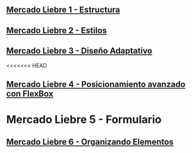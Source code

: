 ## [Mercado Liebre 1 - Estructura](https://github.com/DiazJose01/mercadoLiebre/tree/master)

## [Mercado Liebre 2 - Estilos](https://github.com/DiazJose01/mercadoLiebre/tree/ML2)

## [Mercado Liebre 3 - Diseño Adaptativo](https://github.com/DiazJose01/mercadoLiebre/tree/ML3)

<<<<<<< HEAD
## [Mercado Liebre 4 - Posicionamiento avanzado con FlexBox](https://github.com/DiazJose01/mercadoLiebre/tree/ML4)

# Mercado Liebre 5 - Formulario

## [Mercado Liebre 6 - Organizando Elementos](https://github.com/DiazJose01/mercadoLiebre/tree/ML6)


